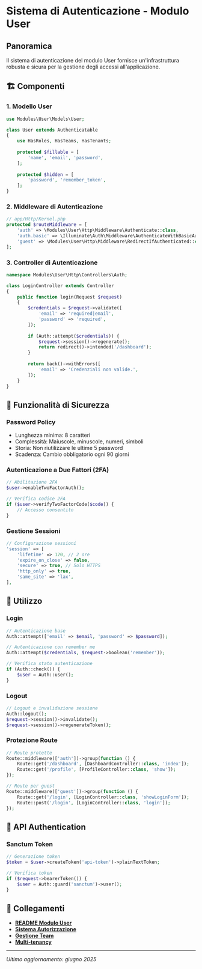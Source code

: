 # Sistema di Autenticazione - Modulo User

## Panoramica

Il sistema di autenticazione del modulo User fornisce un'infrastruttura robusta e sicura per la gestione degli accessi all'applicazione.

## 🏗️ Componenti

### 1. Modello User
```php
use Modules\User\Models\User;

class User extends Authenticatable
{
    use HasRoles, HasTeams, HasTenants;
    
    protected $fillable = [
        'name', 'email', 'password',
    ];
    
    protected $hidden = [
        'password', 'remember_token',
    ];
}
```

### 2. Middleware di Autenticazione
```php
// app/Http/Kernel.php
protected $routeMiddleware = [
    'auth' => \Modules\User\Http\Middleware\Authenticate::class,
    'auth.basic' => \Illuminate\Auth\Middleware\AuthenticateWithBasicAuth::class,
    'guest' => \Modules\User\Http\Middleware\RedirectIfAuthenticated::class,
];
```

### 3. Controller di Autenticazione
```php
namespace Modules\User\Http\Controllers\Auth;

class LoginController extends Controller
{
    public function login(Request $request)
    {
        $credentials = $request->validate([
            'email' => 'required|email',
            'password' => 'required',
        ]);
        
        if (Auth::attempt($credentials)) {
            $request->session()->regenerate();
            return redirect()->intended('/dashboard');
        }
        
        return back()->withErrors([
            'email' => 'Credenziali non valide.',
        ]);
    }
}
```

## 🔐 Funzionalità di Sicurezza

### Password Policy
- Lunghezza minima: 8 caratteri
- Complessità: Maiuscole, minuscole, numeri, simboli
- Storia: Non riutilizzare le ultime 5 password
- Scadenza: Cambio obbligatorio ogni 90 giorni

### Autenticazione a Due Fattori (2FA)
```php
// Abilitazione 2FA
$user->enableTwoFactorAuth();

// Verifica codice 2FA
if ($user->verifyTwoFactorCode($code)) {
    // Accesso consentito
}
```

### Gestione Sessioni
```php
// Configurazione sessioni
'session' => [
    'lifetime' => 120, // 2 ore
    'expire_on_close' => false,
    'secure' => true, // Solo HTTPS
    'http_only' => true,
    'same_site' => 'lax',
],
```

## 🚀 Utilizzo

### Login
```php
// Autenticazione base
Auth::attempt(['email' => $email, 'password' => $password]);

// Autenticazione con remember me
Auth::attempt($credentials, $request->boolean('remember'));

// Verifica stato autenticazione
if (Auth::check()) {
    $user = Auth::user();
}
```

### Logout
```php
// Logout e invalidazione sessione
Auth::logout();
$request->session()->invalidate();
$request->session()->regenerateToken();
```

### Protezione Route
```php
// Route protette
Route::middleware(['auth'])->group(function () {
    Route::get('/dashboard', [DashboardController::class, 'index']);
    Route::get('/profile', [ProfileController::class, 'show']);
});

// Route per guest
Route::middleware(['guest'])->group(function () {
    Route::get('/login', [LoginController::class, 'showLoginForm']);
    Route::post('/login', [LoginController::class, 'login']);
});
```

## 📱 API Authentication

### Sanctum Token
```php
// Generazione token
$token = $user->createToken('api-token')->plainTextToken;

// Verifica token
if ($request->bearerToken()) {
    $user = Auth::guard('sanctum')->user();
}
```

## 🔗 Collegamenti

- [**README Modulo User**](README.md)
- [**Sistema Autorizzazione**](authorization.md)
- [**Gestione Team**](teams.md)
- [**Multi-tenancy**](multi-tenancy.md)

---

*Ultimo aggiornamento: giugno 2025*
